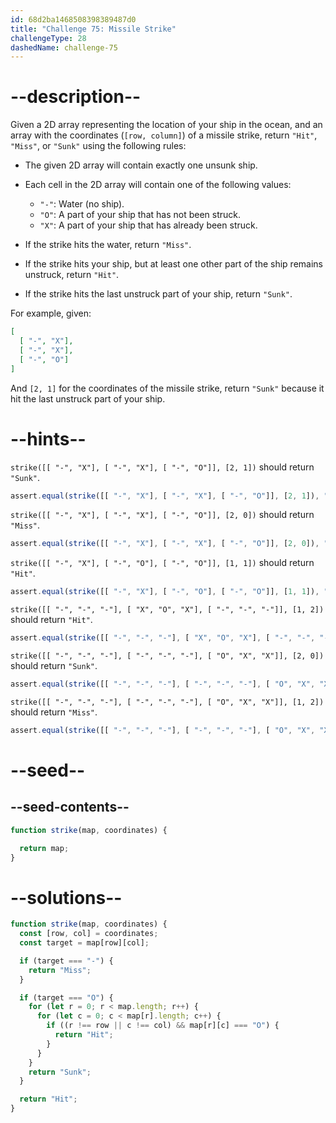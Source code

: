 ```yaml
---
id: 68d2ba1468508398389487d0
title: "Challenge 75: Missile Strike"
challengeType: 28
dashedName: challenge-75
---
```


# --description--

Given a 2D array representing the location of your ship in the ocean, and an array with the coordinates (`[row, column]`) of a missile strike, return `"Hit"`, `"Miss"`, or `"Sunk"` using the following rules:

- The given 2D array will contain exactly one unsunk ship.
- Each cell in the 2D array will contain one of the following values:
  - `"-"`: Water (no ship).
  - `"O"`: A part of your ship that has not been struck.
  - `"X"`: A part of your ship that has already been struck.

- If the strike hits the water, return `"Miss"`.
- If the strike hits your ship, but at least one other part of the ship remains unstruck, return `"Hit"`.
- If the strike hits the last unstruck part of your ship, return `"Sunk"`.

For example, given:

```json
[
  [ "-", "X"],
  [ "-", "X"],
  [ "-", "O"]
]
```

And `[2, 1]` for the coordinates of the missile strike, return `"Sunk"` because it hit the last unstruck part of your ship.

# --hints--

`strike([[ "-", "X"], [ "-", "X"], [ "-", "O"]], [2, 1])` should return `"Sunk"`.

```js
assert.equal(strike([[ "-", "X"], [ "-", "X"], [ "-", "O"]], [2, 1]), "Sunk");
```

`strike([[ "-", "X"], [ "-", "X"], [ "-", "O"]], [2, 0])` should return `"Miss"`.

```js
assert.equal(strike([[ "-", "X"], [ "-", "X"], [ "-", "O"]], [2, 0]), "Miss");
```

`strike([[ "-", "X"], [ "-", "O"], [ "-", "O"]], [1, 1])` should return `"Hit"`.

```js
assert.equal(strike([[ "-", "X"], [ "-", "O"], [ "-", "O"]], [1, 1]), "Hit");
```

`strike([[ "-", "-", "-"], [ "X", "O", "X"], [ "-", "-", "-"]], [1, 2])` should return `"Hit"`.

```js
assert.equal(strike([[ "-", "-", "-"], [ "X", "O", "X"], [ "-", "-", "-"]], [1, 2]), "Hit");
```

`strike([[ "-", "-", "-"], [ "-", "-", "-"], [ "O", "X", "X"]], [2, 0])` should return `"Sunk"`.

```js
assert.equal(strike([[ "-", "-", "-"], [ "-", "-", "-"], [ "O", "X", "X"]], [2, 0]), "Sunk");
```

`strike([[ "-", "-", "-"], [ "-", "-", "-"], [ "O", "X", "X"]], [1, 2])` should return `"Miss"`.

```js
assert.equal(strike([[ "-", "-", "-"], [ "-", "-", "-"], [ "O", "X", "X"]], [1, 2]), "Miss");
```

# --seed--

## --seed-contents--

```js
function strike(map, coordinates) {

  return map;
}
```

# --solutions--

```js
function strike(map, coordinates) {
  const [row, col] = coordinates;
  const target = map[row][col];

  if (target === "-") {
    return "Miss";
  }

  if (target === "O") {
    for (let r = 0; r < map.length; r++) {
      for (let c = 0; c < map[r].length; c++) {
        if ((r !== row || c !== col) && map[r][c] === "O") {
          return "Hit";
        }
      }
    }
    return "Sunk";
  }

  return "Hit";
}
```
